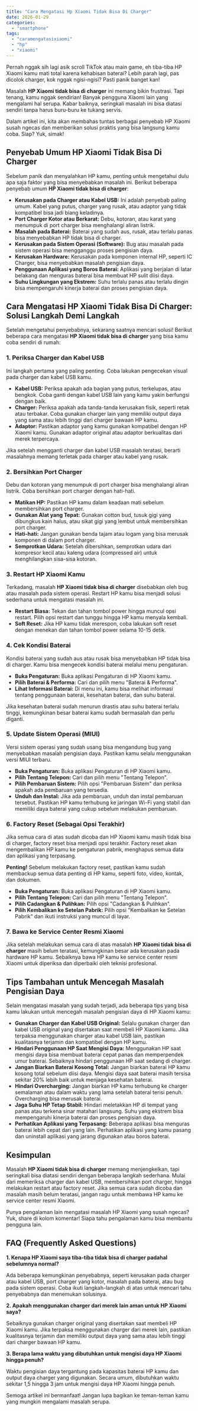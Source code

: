 ```yaml
---
title: "Cara Mengatasi Hp Xiaomi Tidak Bisa Di Charger"
date: 2026-01-29
categories: 
  - "smartphone"
tags: 
  - "caramengatasixiaomi"
  - "hp"
  - "xiaomi"
---
```


Pernah nggak sih lagi asik scroll TikTok atau main game, eh tiba-tiba HP Xiaomi kamu mati total karena kehabisan baterai? Lebih parah lagi, pas dicolok charger, kok nggak ngisi-ngisi? Pasti panik banget kan!

Masalah **HP Xiaomi tidak bisa di charger** ini memang bikin frustrasi. Tapi tenang, kamu nggak sendirian! Banyak pengguna Xiaomi lain yang mengalami hal serupa. Kabar baiknya, seringkali masalah ini bisa diatasi sendiri tanpa harus buru-buru ke tukang servis.

Dalam artikel ini, kita akan membahas tuntas berbagai penyebab HP Xiaomi susah ngecas dan memberikan solusi praktis yang bisa langsung kamu coba. Siap? Yuk, simak!

## Penyebab Umum HP Xiaomi Tidak Bisa Di Charger

Sebelum panik dan menyalahkan HP kamu, penting untuk mengetahui dulu apa saja faktor yang bisa menyebabkan masalah ini. Berikut beberapa penyebab umum **HP Xiaomi tidak bisa di charger**:

- **Kerusakan pada Charger atau Kabel USB:** Ini adalah penyebab paling umum. Kabel yang putus, charger yang rusak, atau adaptor yang tidak kompatibel bisa jadi biang keladinya.
- **Port Charger Kotor atau Berkarat:** Debu, kotoran, atau karat yang menumpuk di port charger bisa menghalangi aliran listrik.
- **Masalah pada Baterai:** Baterai yang sudah aus, rusak, atau terlalu panas bisa menyebabkan HP tidak bisa di charger.
- **Kerusakan pada Sistem Operasi (Software):** Bug atau masalah pada sistem operasi bisa mengganggu proses pengisian daya.
- **Kerusakan Hardware:** Kerusakan pada komponen internal HP, seperti IC Charger, bisa menyebabkan masalah pengisian daya.
- **Penggunaan Aplikasi yang Boros Baterai:** Aplikasi yang berjalan di latar belakang dan menguras baterai bisa membuat HP sulit diisi daya.
- **Suhu Lingkungan yang Ekstrem:** Suhu terlalu panas atau terlalu dingin bisa mempengaruhi kinerja baterai dan proses pengisian daya.

## Cara Mengatasi HP Xiaomi Tidak Bisa Di Charger: Solusi Langkah Demi Langkah

Setelah mengetahui penyebabnya, sekarang saatnya mencari solusi! Berikut beberapa cara mengatasi **HP Xiaomi tidak bisa di charger** yang bisa kamu coba sendiri di rumah:

### 1\. Periksa Charger dan Kabel USB

Ini langkah pertama yang paling penting. Coba lakukan pengecekan visual pada charger dan kabel USB kamu.

- **Kabel USB:** Periksa apakah ada bagian yang putus, terkelupas, atau bengkok. Coba ganti dengan kabel USB lain yang kamu yakin berfungsi dengan baik.
- **Charger:** Periksa apakah ada tanda-tanda kerusakan fisik, seperti retak atau terbakar. Coba gunakan charger lain yang memiliki output daya yang sama atau lebih tinggi dari charger bawaan HP kamu.
- **Adaptor:** Pastikan adaptor yang kamu gunakan kompatibel dengan HP Xiaomi kamu. Gunakan adaptor original atau adaptor berkualitas dari merek terpercaya.

Jika setelah mengganti charger dan kabel USB masalah teratasi, berarti masalahnya memang terletak pada charger atau kabel yang rusak.

### 2\. Bersihkan Port Charger

Debu dan kotoran yang menumpuk di port charger bisa menghalangi aliran listrik. Coba bersihkan port charger dengan hati-hati.

- **Matikan HP:** Pastikan HP kamu dalam keadaan mati sebelum membersihkan port charger.
- **Gunakan Alat yang Tepat:** Gunakan cotton bud, tusuk gigi yang dibungkus kain halus, atau sikat gigi yang lembut untuk membersihkan port charger.
- **Hati-hati:** Jangan gunakan benda tajam atau logam yang bisa merusak komponen di dalam port charger.
- **Semprotkan Udara:** Setelah dibersihkan, semprotkan udara dari kompresor kecil atau kaleng udara (compressed air) untuk menghilangkan sisa-sisa kotoran.

### 3\. Restart HP Xiaomi Kamu

Terkadang, masalah **HP Xiaomi tidak bisa di charger** disebabkan oleh bug atau masalah pada sistem operasi. Restart HP kamu bisa menjadi solusi sederhana untuk mengatasi masalah ini.

- **Restart Biasa:** Tekan dan tahan tombol power hingga muncul opsi restart. Pilih opsi restart dan tunggu hingga HP kamu menyala kembali.
- **Soft Reset:** Jika HP kamu tidak merespon, coba lakukan soft reset dengan menekan dan tahan tombol power selama 10-15 detik.

### 4\. Cek Kondisi Baterai

Kondisi baterai yang sudah aus atau rusak bisa menyebabkan HP tidak bisa di charger. Kamu bisa mengecek kondisi baterai melalui menu pengaturan.

- **Buka Pengaturan:** Buka aplikasi Pengaturan di HP Xiaomi kamu.
- **Pilih Baterai & Performa:** Cari dan pilih menu "Baterai & Performa".
- **Lihat Informasi Baterai:** Di menu ini, kamu bisa melihat informasi tentang penggunaan baterai, kesehatan baterai, dan suhu baterai.

Jika kesehatan baterai sudah menurun drastis atau suhu baterai terlalu tinggi, kemungkinan besar baterai kamu sudah bermasalah dan perlu diganti.

### 5\. Update Sistem Operasi (MIUI)

Versi sistem operasi yang sudah usang bisa mengandung bug yang menyebabkan masalah pengisian daya. Pastikan kamu selalu menggunakan versi MIUI terbaru.

- **Buka Pengaturan:** Buka aplikasi Pengaturan di HP Xiaomi kamu.
- **Pilih Tentang Telepon:** Cari dan pilih menu "Tentang Telepon".
- **Pilih Pembaruan Sistem:** Pilih opsi "Pembaruan Sistem" dan periksa apakah ada pembaruan yang tersedia.
- **Unduh dan Instal:** Jika ada pembaruan, unduh dan instal pembaruan tersebut. Pastikan HP kamu terhubung ke jaringan Wi-Fi yang stabil dan memiliki daya baterai yang cukup sebelum melakukan pembaruan.

### 6\. Factory Reset (Sebagai Opsi Terakhir)

Jika semua cara di atas sudah dicoba dan HP Xiaomi kamu masih tidak bisa di charger, factory reset bisa menjadi opsi terakhir. Factory reset akan mengembalikan HP kamu ke pengaturan pabrik, menghapus semua data dan aplikasi yang terpasang.

**Penting!** Sebelum melakukan factory reset, pastikan kamu sudah membackup semua data penting di HP kamu, seperti foto, video, kontak, dan dokumen.

- **Buka Pengaturan:** Buka aplikasi Pengaturan di HP Xiaomi kamu.
- **Pilih Tentang Telepon:** Cari dan pilih menu "Tentang Telepon".
- **Pilih Cadangkan & Pulihkan:** Pilih opsi "Cadangkan & Pulihkan".
- **Pilih Kembalikan ke Setelan Pabrik:** Pilih opsi "Kembalikan ke Setelan Pabrik" dan ikuti instruksi yang muncul di layar.

### 7\. Bawa ke Service Center Resmi Xiaomi

Jika setelah melakukan semua cara di atas masalah **HP Xiaomi tidak bisa di charger** masih belum teratasi, kemungkinan besar ada kerusakan pada hardware HP kamu. Sebaiknya bawa HP kamu ke service center resmi Xiaomi untuk diperiksa dan diperbaiki oleh teknisi profesional.

## Tips Tambahan untuk Mencegah Masalah Pengisian Daya

Selain mengatasi masalah yang sudah terjadi, ada beberapa tips yang bisa kamu lakukan untuk mencegah masalah pengisian daya di HP Xiaomi kamu:

- **Gunakan Charger dan Kabel USB Original:** Selalu gunakan charger dan kabel USB original yang disertakan saat membeli HP Xiaomi kamu. Jika terpaksa menggunakan charger atau kabel USB lain, pastikan kualitasnya terjamin dan kompatibel dengan HP kamu.
- **Hindari Penggunaan HP Saat Mengisi Daya:** Menggunakan HP saat mengisi daya bisa membuat baterai cepat panas dan memperpendek umur baterai. Sebaiknya hindari penggunaan HP saat sedang di charger.
- **Jangan Biarkan Baterai Kosong Total:** Jangan biarkan baterai HP kamu kosong total sebelum diisi daya. Mengisi daya saat baterai masih tersisa sekitar 20% lebih baik untuk menjaga kesehatan baterai.
- **Hindari Overcharging:** Jangan biarkan HP kamu terhubung ke charger semalaman atau dalam waktu yang lama setelah baterai terisi penuh. Overcharging bisa merusak baterai.
- **Jaga Suhu HP Tetap Stabil:** Hindari meletakkan HP di tempat yang panas atau terkena sinar matahari langsung. Suhu yang ekstrem bisa mempengaruhi kinerja baterai dan proses pengisian daya.
- **Perhatikan Aplikasi yang Terpasang:** Beberapa aplikasi bisa menguras baterai lebih cepat dari yang lain. Perhatikan aplikasi yang kamu pasang dan uninstall aplikasi yang jarang digunakan atau boros baterai.

## Kesimpulan

Masalah **HP Xiaomi tidak bisa di charger** memang menjengkelkan, tapi seringkali bisa diatasi sendiri dengan beberapa langkah sederhana. Mulai dari memeriksa charger dan kabel USB, membersihkan port charger, hingga melakukan restart atau factory reset. Jika semua cara sudah dicoba dan masalah masih belum teratasi, jangan ragu untuk membawa HP kamu ke service center resmi Xiaomi.

Punya pengalaman lain mengatasi masalah HP Xiaomi yang susah ngecas? Yuk, share di kolom komentar! Siapa tahu pengalaman kamu bisa membantu pengguna lain.

## FAQ (Frequently Asked Questions)

**1\. Kenapa HP Xiaomi saya tiba-tiba tidak bisa di charger padahal sebelumnya normal?**

Ada beberapa kemungkinan penyebabnya, seperti kerusakan pada charger atau kabel USB, port charger yang kotor, masalah pada baterai, atau bug pada sistem operasi. Coba ikuti langkah-langkah di atas untuk mencari tahu penyebabnya dan menemukan solusinya.

**2\. Apakah menggunakan charger dari merek lain aman untuk HP Xiaomi saya?**

Sebaiknya gunakan charger original yang disertakan saat membeli HP Xiaomi kamu. Jika terpaksa menggunakan charger dari merek lain, pastikan kualitasnya terjamin dan memiliki output daya yang sama atau lebih tinggi dari charger bawaan HP kamu.

**3\. Berapa lama waktu yang dibutuhkan untuk mengisi daya HP Xiaomi hingga penuh?**

Waktu pengisian daya tergantung pada kapasitas baterai HP kamu dan output daya charger yang digunakan. Secara umum, dibutuhkan waktu sekitar 1,5 hingga 3 jam untuk mengisi daya HP Xiaomi hingga penuh.

Semoga artikel ini bermanfaat! Jangan lupa bagikan ke teman-teman kamu yang mungkin mengalami masalah serupa.

